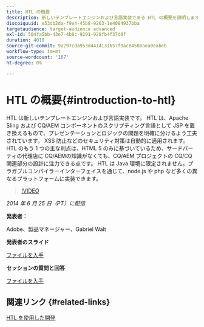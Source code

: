 ```yaml
---
title: HTL の概要
description: 新しいテンプレートエンジンおよび言語実装である HTL の概要を説明します。 HTL は、Apache Sling および CQ/AEM コンポーネントのスクリプティング言語として JSP を置き換えるもので、プレゼンテーションとロジックの問題を明確に分けるよう工夫されています。
discoiquuid: e53db2da-f9a4-45b8-9203-1e4084937bba
targetaudience: target-audience advanced
exl-id: 504fa5bb-43e7-4b8c-9291-928fb4f37d0f
duration: 4010
source-git-commit: 9a297cda953d4414131657f9ac84580aea0eabeb
workflow-type: tm+mt
source-wordcount: '167'
ht-degree: 0%

---
```


# HTL の概要{#introduction-to-htl}

HTL は新しいテンプレートエンジンおよび言語実装です。 HTL は、Apache Sling および CQ/AEM コンポーネントのスクリプティング言語として JSP を置き換えるもので、プレゼンテーションとロジックの問題を明確に分けるよう工夫されています。 XSS 防止などのセキュリティ対策は自動的に適用されます。 HTL のもう 1 つの主な利点は、HTML 5 のみに基づいているため、サードパーティの代理店に CQ/AEMの知識がなくても、CQ/AEM プロジェクトの CQ/CQ 関連部分の設計に注力できる点です。 HTL は Java 環境に限定されません。プラガブルコンパイラーインターフェイスを通じて、node.js や php など多くの異なるプラットフォームに実装できます。

>[!VIDEO](https://video.tv.adobe.com/v/19504/?quality=9)

*2014 年 6 月 25 日（PT）に配信*

**発表者：**

Adobe、製品マネージャー、Gabriel Walt

**発表者のスライド**

[ファイルを入手](assets/sightly-component-development.pdf)

**セッションの質問と回答**

[ファイルを入手](assets/introduction-to-sightly-q-as.pdf)

## 関連リンク {#related-links}

[HTL を使用した開発 ](https://docs.adobe.com/docs/en/htl/overview.html?wcmmode=disabled)

<!--
[Get back to the Overview](https://helpx.adobe.com/experience-manager/kt/eseminars/gems/aem-index.html)
-->
